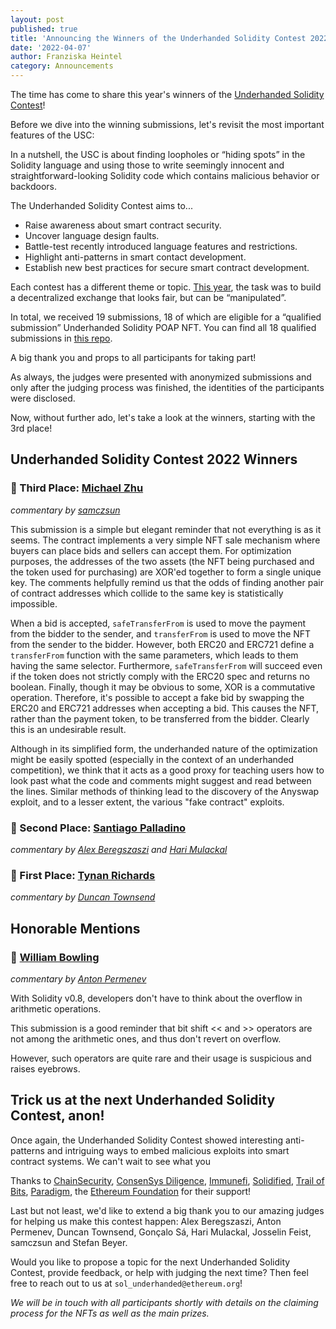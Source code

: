 ```yaml
---
layout: post
published: true
title: 'Announcing the Winners of the Underhanded Solidity Contest 2022'
date: '2022-04-07'
author: Franziska Heintel
category: Announcements
---
```


The time has come to share this year's winners of the [Underhanded Solidity Contest](https://underhanded.soliditylang.org/)!

Before we dive into the winning submissions, let's revisit the most important features of the USC:

In a nutshell, the USC is about finding loopholes or “hiding spots” in the Solidity language and using those to write seemingly innocent and straightforward-looking Solidity code which contains malicious behavior or backdoors.

The Underhanded Solidity Contest aims to...
+ Raise awareness about smart contract security.
+ Uncover language design faults.
+ Battle-test recently introduced language features and restrictions.
+ Highlight anti-patterns in smart contact development.
+ Establish new best practices for secure smart contract development.

Each contest has a different theme or topic. [This year](https://blog.soliditylang.org/2022/02/09/underhanded-solidity-contest-2022-announcement/), the task was to build a decentralized exchange that looks fair, but can be “manipulated”.

In total, we received 19 submissions, 18 of which are eligible for a “qualified submission” Underhanded Solidity POAP NFT. You can find all 18 qualified submissions in [this repo](https://github.com/ethereum/solidity-underhanded-contest/tree/master/2022/submissions_2022). 

A big thank you and props to all participants for taking part!

As always, the judges were presented with anonymized submissions and only after the judging process was finished, the identities of the participants were disclosed.

Now, without further ado, let's take a look at the winners, starting with the 3rd place!

## Underhanded Solidity Contest 2022 Winners

### 🥉 Third Place: [Michael Zhu]()

_commentary by [samczsun](https://twitter.com/samczsun)_
 
This submission is a simple but elegant reminder that not everything is as it seems. The contract implements a very simple NFT sale mechanism where buyers can place bids and sellers can accept them. For optimization purposes, the addresses of the two assets (the NFT being purchased and the token used for purchasing) are XOR'ed together to form a single unique key. The comments helpfully remind us that the odds of finding another pair of contract addresses which collide to the same key is statistically impossible.

When a bid is accepted, ``safeTransferFrom`` is used to move the payment from the bidder to the sender, and ``transferFrom`` is used to move the NFT from the sender to the bidder. However, both ERC20 and ERC721 define a ``transferFrom`` function with the same parameters, which leads to them having the same selector. Furthermore, ``safeTransferFrom`` will succeed even if the token does not strictly comply with the ERC20 spec and returns no boolean. Finally, though it may be obvious to some, XOR is a commutative operation. Therefore, it's possible to accept a fake bid by swapping the ERC20 and ERC721 addresses when accepting a bid. This causes the NFT, rather than the payment token, to be transferred from the bidder. Clearly this is an undesirable result.

Although in its simplified form, the underhanded nature of the optimization might be easily spotted (especially in the context of an underhanded competition), we think that it acts as a good proxy for teaching users how to look past what the code and comments might suggest and read between the lines. Similar methods of thinking lead to the discovery of the Anyswap exploit, and to a lesser extent, the various "fake contract" exploits.

### 🥈 Second Place: [Santiago Palladino]()

_commentary by [Alex Beregszaszi](https://twitter.com/alexberegszaszi) and [Hari Mulackal](https://twitter.com/_hrkrshnn)_



### 🥇 First Place: [Tynan Richards]()

_commentary by [Duncan Townsend](https://twitter.com/duncancmt)_



## Honorable Mentions

### 💐  [William Bowling]()

_commentary by [Anton Permenev](https://twitter.com/a_permenev)_

With Solidity v0.8, developers don't have to think about the overflow in arithmetic operations.

This submission is a good reminder that bit shift << and >> operators are not among the arithmetic ones, and thus don't revert on overflow.

However, such operators are quite rare and their usage is suspicious and raises eyebrows.

## Trick us at the next Underhanded Solidity Contest, anon!

Once again, the Underhanded Solidity Contest showed interesting anti-patterns and intriguing ways to embed malicious exploits into smart contract systems. We can't wait to see what you 

Thanks to [ChainSecurity](https://chainsecurity.com/), [ConsenSys Diligence](https://diligence.consensys.net/), [Immunefi](https://immunefi.com/), [Solidified](https://solidified.io/), [Trail of Bits](https://www.trailofbits.com/), [Paradigm](https://www.paradigm.xyz/), the [Ethereum Foundation](https://ethereum.foundation/) for their support!

Last  but not least, we'd like to extend a big thank you to our amazing judges for helping us make this contest happen: Alex Beregszaszi, Anton Permenev, Duncan Townsend, Gonçalo Sá, Hari Mulackal, Josselin Feist, samczsun and Stefan Beyer.

Would you like to propose a topic for the next Underhanded Solidity Contest, provide feedback, or help with judging the next time? Then feel free to reach out to us at ``sol_underhanded@ethereum.org``!

_We will be in touch with all participants shortly with details on the claiming process for the NFTs as well as the main prizes._